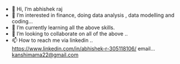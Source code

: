 - 👋 Hi, I’m abhishek raj
- 👀 I’m interested in finance, doing data analysis , data modelling and coding... 
- 🌱 I’m currently learning all the above skills.
- 💞️ I’m looking to collaborate on all of the above ..
- 📫 How to reach me  via linkedin .. https://www.linkedin.com/in/abhishek-r-305118106/
                              email...  kanshimama22@gmail.com
<!---
kanshimama/kanshimama is a ✨ special ✨ repository because its `README.md` (this file) appears on your GitHub profile.
You can click the Preview link to take a look at your changes.
--->
